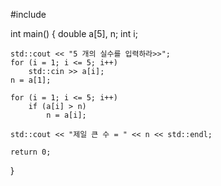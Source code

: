 
#include <iostream>

int main() {
	double a[5], n;
	int i;

	std::cout << "5 개의 실수를 입력하라>>";
	for (i = 1; i <= 5; i++)
		std::cin >> a[i];
	n = a[1];

	for (i = 1; i <= 5; i++)
		if (a[i] > n)
			n = a[i];

	std::cout << "제일 큰 수 = " << n << std::endl; 

	return 0;

}
